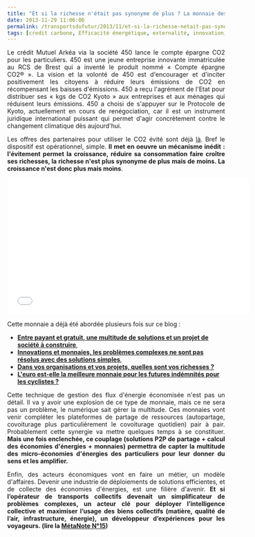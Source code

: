 ```yaml
---
title: "Et si la richesse n'était pas synonyme de plus ? La monnaie des économies de CO2"
date: 2013-11-29 11:06:06
permalink: /transportsdufutur/2013/11/et-si-la-richesse-netait-pas-synonyme-de-plus-la-monnaie-des-economies-de-co2.html
tags: [credit carbone, Efficacité énergétique, externalité, innovation, intelligence collective]
---
```


<p style="text-align: justify;">Le crédit Mutuel Arkéa via la société 450 lance le compte épargne CO2 pour les particuliers. 450 est une jeune entreprise innovante immatriculée au RCS de Brest qui a inventé le produit nommé « Compte épargne CO2® ». La vision et la volonté de 450 est d'encourager et d'inciter positivement les citoyens à réduire leurs émissions de CO2 en récompensant les baisses d'émissions. 450 a reçu l'agrément de l'Etat pour distribuer ses « kgs de CO2 Kyoto » aux entreprises et aux ménages qui réduisent leurs émissions. 450 a choisi de s'appuyer sur le Protocole de Kyoto, actuellement en cours de renégociation, car il est un instrument juridique international puissant qui permet d'agir concrètement contre le changement climatique dès aujourd'hui.</p> <p style="text-align: justify;">Les offres des partenaires pour utiliser le CO2 évité sont déjà <a href="http://compteepargneco2.com/informationPartners" target="_blank">là</a>. Bref le dispositif est opérationnel, simple. <strong>Il met en oeuvre un mécanisme inédit : l'évitement permet la croissance, réduire sa consommation faire croître ses richesses, la richesse n'est plus synonyme de plus mais de moins. La croissance n'est donc plus mais moins</strong>. </p> <p style="text-align: justify;"></p>  <!--more-->  <p style="text-align: justify;"></p> <p><iframe allowfullscreen="" frameborder="0" height="315" src="//www.youtube.com/embed/73-MCrTSwIk?list=PLvYrJ_MvVasZtY-F821dkawSkItMQSEcJ" width="560"></iframe></p> <p style="text-align: justify;">Cette monnaie a déjà été abordée plusieurs fois sur ce blog : </p> <ul> <li><strong><a href="https://gabrielplassat.github.io/transportsdufutur/2012/10/entre-des-transports-gratuits-ou-payants-de-multiples-solutions-et-un-projet-de-societe-a-construire.html" target="_self">Entre payant et gratuit, une multitude de solutions et un projet de société à construire</a></strong>,</li> <li><a href="https://gabrielplassat.github.io/transportsdufutur/2012/03/innovations-monnaies-les-problemes-complexes-ne-seront-jamais-resolues-par-des-solutions-simples.html" target="_blank"><strong>Innovations et monnaies, les problèmes complexes ne sont pas résolus avec des solutions simples</strong></a>,</li> <li><a href="https://gabrielplassat.github.io/transportsdufutur/2013/05/quelles-sont-vos-vraies-richesses-.html" target="_blank"><strong>Dans vos organisations et vos projets, quelles sont vos richesses ?</strong></a></li> <li><a href="https://gabrielplassat.github.io/transportsdufutur/2012/11/l-est-ce-la-meilleure-monnaie-pour-les-futures-potentielles-indemnites-velo.html" target="_blank"><strong>L'euro est-elle la meilleure monnaie pour les futures indémnités pour les cyclistes ?</strong></a></li> </ul> <p style="text-align: justify;">Cette technique de gestion des flux d'énergie économisée n'est pas un détail. Il va y avoir une explosion de ce type de monnaie, mais ce ne sera pas un problème, le numérique sait gérer la multitude. Ces monnaies vont venir compléter les plateformes de partage de ressources (autopartage, covoiturage plus particulièrement le covoiturage quotidien) pair à pair. Probablement cette synergie va mettre quelques temps à se constituer. <strong>Mais une fois enclenchée, ce couplage (solutions P2P de partage + calcul des économies d'énergies + monnaies) permettra de capter la multitude des micro-économies d'énergies des particuliers pour leur donner du sens et les amplifier.</strong></p> <p style="text-align: justify;">Enfin, des acteurs économiques vont en faire un métier, un modèle d'affaires. Devenir une industrie de déploiements de solutions efficientes, et de collecte des économies d'énergies, est une filière d'avenir. <strong>Et si l’opérateur de transports collectifs devenait un simplificateur de problèmes complexes, un acteur clé pour déployer l’intelligence collective et maximiser l’usage des biens collectifs (matière, qualité de l’air, infrastructure, énergie), un développeur d’expériences pour les voyageurs. (lire la <a href="https://gabrielplassat.github.io/transportsdufutur/2013/05/metanote-n15-lavenir-des-operateurs-de-transports-publics.html" target="_blank">MétaNote N°15</a>)</strong></p> <p style="text-align: justify;"> </p> <p style="text-align: justify;"> </p>
